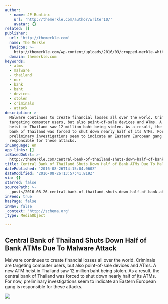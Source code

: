 ```yaml
---
author:
  - name: JP Buntinx
    url: 'http://themerkle.com/author/writer10/'
    avatar: {}
related: []
publisher:
  url: 'http://themerkle.com'
  name: The Merkle
  favicon: >-
    http://themerkle.com/wp-content/uploads/2016/03/cropped-merkle-white-1-192x192.png
  domain: themerkle.com
keywords:
  - atms
  - malware
  - thailand
  - ncr
  - bank
  - baht
  - devices
  - stolen
  - criminals
  - attack
description: >-
  Malware continues to create financial losses all over the world. Criminals are
  targeting computer users, but also point-of-sale devices and ATms. A new ATM
  heist in Thailand saw 12 million baht being stolen. As a result, the central
  bank of Thailand was forced to shut down nearly half of its ATMs. For now,
  preliminary investigations seem to indicate an Eastern European gang is
  responsible for these attacks.
inLanguage: en
app_links: []
isBasedOnUrl: >-
  http://themerkle.com/central-bank-of-thailand-shuts-down-half-of-bank-atms-due-to-malware-attack/
title: Central Bank of Thailand Shuts Down Half of Bank ATMs Due To Malware Attack
datePublished: '2016-08-26T14:15:04.060Z'
dateModified: '2016-08-26T13:57:41.819Z'
via: {}
starred: false
sourcePath: >-
  _posts/2016-08-26-central-bank-of-thailand-shuts-down-half-of-bank-atms-due-to.md
inFeed: true
hasPage: false
inNav: false
_context: 'http://schema.org'
_type: MediaObject

---
```

<article style=""><h1>Central Bank of Thailand Shuts Down Half of Bank ATMs Due To Malware Attack</h1><p>Malware continues to create financial losses all over the world. Criminals are targeting computer users, but also point-of-sale devices and ATms. A new ATM heist in Thailand saw 12 million baht being stolen. As a result, the central bank of Thailand was forced to shut down nearly half of its ATMs. For now, preliminary investigations seem to indicate an Eastern European gang is responsible for these attacks.</p><img src="http://themerkle.com/wp-content/uploads/2016/08/shutterstock_153316775.jpg" /></article>